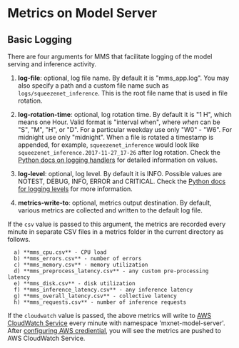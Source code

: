 # Metrics on Model Server

## Basic Logging
There are four arguments for MMS that facilitate logging of the model serving and inference activity.

1. **log-file**: optional, log file name. By default it is "mms_app.log". You may also specify a path and a custom file name such as `logs/squeezenet_inference`. This is the root file name that is used in file rotation.

1. **log-rotation-time**: optional, log rotation time. By default it is "1 H", which means one Hour. Valid format is "interval when", where _when_ can be "S", "M", "H", or "D". For a particular weekday use only "W0" - "W6". For midnight use only "midnight". When a file is rotated a timestamp is appended, for example, `squeezenet_inference` would look like `squeezenet_inference.2017-11-27_17-26` after log rotation. Check the [Python docs on logging handlers](https://docs.python.org/2/library/logging.handlers.html#logging.handlers.TimedRotatingFileHandler) for detailed information on values.

1. **log-level**: optional, log level. By default it is INFO. Possible values are NOTEST, DEBUG, INFO, ERROR and CRITICAL. Check the [Python docs for logging levels](https://docs.python.org/2/library/logging.html#logging-levels) for more information.

1. **metrics-write-to**: optional, metrics output destination. By default, various metrics are collected and written to the default log file.

  If the `csv` value is passed to this argument, the metrics are recorded every minute in separate CSV files in a metrics folder in the current directory as follows.

      a) **mms_cpu.csv** - CPU load
      b) **mms_errors.csv** - number of errors
      c) **mms_memory.csv** - memory utilization
      d) **mms_preprocess_latency.csv** - any custom pre-processing latency
      e) **mms_disk.csv** - disk utilization
      f) **mms_inference_latency.csv** - any inference latency
      g) **mms_overall_latency.csv** - collective latency
      h) **mms_requests.csv** - number of inference requests

  If the `cloudwatch` value is passed, the above metrics will write to [AWS CloudWatch Service](https://aws.amazon.com/cloudwatch/) every minute with namespace 'mxnet-model-server'. After [configuring AWS crediential](https://docs.aws.amazon.com/cli/latest/userguide/cli-config-files.html), you will see the metrics are pushed to AWS CloudWatch Service.
